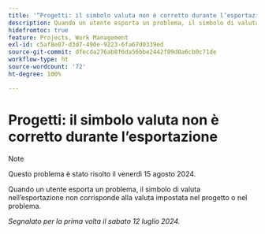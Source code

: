 ```yaml
---
title: '“Progetti: il simbolo valuta non è corretto durante l’esportazione”'
description: Quando un utente esporta un problema, il simbolo di valuta nell’esportazione non corrisponde alla valuta impostata nel progetto o nel problema.
hidefromtoc: true
feature: Projects, Work Management
exl-id: c5af8e07-d3d7-490e-9223-6fa67d0339ed
source-git-commit: dfecda276ab8f6da56bbe2442f09d0a6cb0c71de
workflow-type: ht
source-wordcount: '72'
ht-degree: 100%

---
```


# Progetti: il simbolo valuta non è corretto durante l’esportazione

>[!NOTE]
>
>Questo problema è stato risolto il venerdì 15 agosto 2024.

Quando un utente esporta un problema, il simbolo di valuta nell’esportazione non corrisponde alla valuta impostata nel progetto o nel problema.

_Segnalato per la prima volta il sabato 12 luglio 2024._
